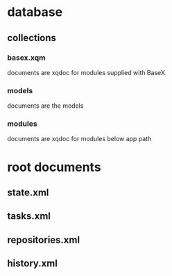 # database

## collections

### basex.xqm
documents are xqdoc for modules supplied with BaseX

### models
documents are the models

### modules
documents are xqdoc for modules below app path

# root documents

## state.xml
## tasks.xml
## repositories.xml
## history.xml


